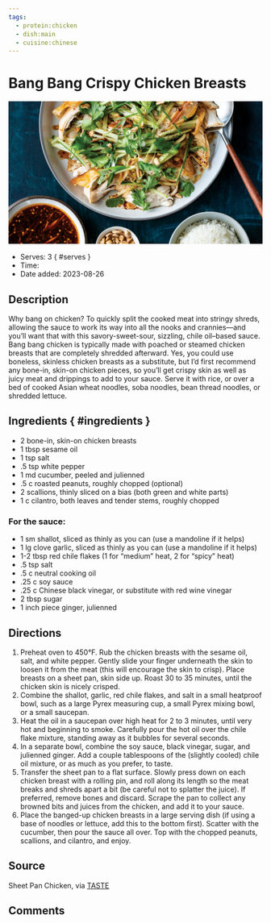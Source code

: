```yaml
---
tags:
  - protein:chicken
  - dish:main
  - cuisine:chinese
---
```

# Bang Bang Crispy Chicken Breasts

![Recipe picture](../images/bang_bang_crispy-0.png)

- Serves: 3
{ #serves }
- Time: 
- Date added: 2023-08-26

## Description

Why bang on chicken? To quickly split the cooked meat into stringy shreds, allowing the sauce to work its way into all the nooks and crannies—and you’ll want that with this savory-sweet-sour, sizzling, chile oil–based sauce. Bang bang chicken is typically made with poached or steamed chicken breasts that are completely shredded afterward. Yes, you could use boneless, skinless chicken breasts as a substitute, but I’d first recommend any bone-in, skin-on chicken pieces, so you’ll get crispy skin as well as juicy meat and drippings to add to your sauce. Serve it with rice, or over a bed of cooked Asian wheat noodles, soba noodles, bean thread noodles, or shredded lettuce.

## Ingredients { #ingredients }
- 2 bone-in, skin-on chicken breasts
- 1 tbsp sesame oil
- 1 tsp salt
- .5 tsp white pepper
- 1 md cucumber, peeled and julienned
- .5 c roasted peanuts, roughly chopped (optional)
- 2 scallions, thinly sliced on a bias (both green and white parts)
- 1 c cilantro, both leaves and tender stems, roughly chopped

### For the sauce:
- 1 sm shallot, sliced as thinly as you can (use a mandoline if it helps)
- 1 lg clove garlic, sliced as thinly as you can (use a mandoline if it helps)
- 1-2 tbsp red chile flakes (1 for “medium” heat, 2 for “spicy” heat)
- .5 tsp salt
- .5 c neutral cooking oil
- .25 c soy sauce
- .25 c Chinese black vinegar, or substitute with red wine vinegar
- 2 tbsp sugar
- 1 inch piece ginger, julienned

## Directions

1. Preheat oven to 450°F. Rub the chicken breasts with the sesame oil, salt, and white pepper. Gently slide your finger underneath the skin to loosen it from the meat (this will encourage the skin to crisp). Place breasts on a sheet pan, skin side up. Roast 30 to 35 minutes, until the chicken skin is nicely crisped.
2. Combine the shallot, garlic, red chile flakes, and salt in a small heatproof bowl, such as a large Pyrex measuring cup, a small Pyrex mixing bowl, or a small saucepan.
3. Heat the oil in a saucepan over high heat for 2 to 3 minutes, until very hot and beginning to smoke. Carefully pour the hot oil over the chile flake mixture, standing away as it bubbles for several seconds.
4. In a separate bowl, combine the soy sauce, black vinegar, sugar, and julienned ginger. Add a couple tablespoons of the (slightly cooled) chile oil mixture, or as much as you prefer, to taste.
5. Transfer the sheet pan to a flat surface. Slowly press down on each chicken breast with a rolling pin, and roll along its length so the meat breaks and shreds apart a bit (be careful not to splatter the juice). If preferred, remove bones and discard. Scrape the pan to collect any browned bits and juices from the chicken, and add it to your sauce.
6. Place the banged-up chicken breasts in a large serving dish (if using a base of noodles or lettuce, add this to the bottom first). Scatter with the cucumber, then pour the sauce all over. Top with the chopped peanuts, scallions, and cilantro, and enjoy.

## Source

Sheet Pan Chicken, via [TASTE](https://www.tastecooking.com/recipes/bang-bang-crispy-chicken-breasts/)

## Comments
